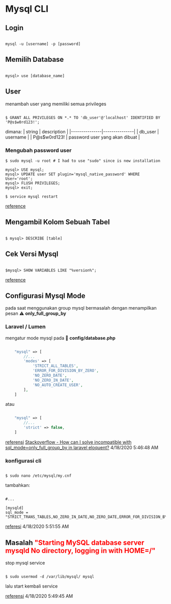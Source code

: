 # Mysql CLI

## Login

```cli

mysql -u [username] -p [password]

```

## Memilih Database

```cli

mysql> use [database_name]

```

## User

menambah user yang memiliki semua privileges

```cli

$ GRANT ALL PRIVILEGES ON *.* TO 'db_user'@'localhost' IDENTIFIED BY 'P@s$w0rd123!';

```

dimana:
| string 		| description 	|
|---------------|---------------|
| db_user 		| username		|
| P@s$w0rd123! 	| password user yang akan dibuat	|

### Mengubah password user

```cli
$ sudo mysql -u root # I had to use "sudo" since is new installation

mysql> USE mysql;
mysql> UPDATE user SET plugin='mysql_native_password' WHERE User='root';
mysql> FLUSH PRIVILEGES;
mysql> exit;

$ service mysql restart
```
[reference](https://stackoverflow.com/questions/39281594/error-1698-28000-access-denied-for-user-rootlocalhost)


## Mengambil Kolom Sebuah Tabel

```cli

$ mysql> DESCRIBE [table]

```

## Cek Versi Mysql

```cli

$mysql> SHOW VARIABLES LIKE "%version%";

```

[reference](https://www.liquidweb.com/kb/how-to-check-the-mysql-version/)


## Configurasi Mysql Mode

pada saat menggunakan group mysql bermasalah dengan menampilkan pesan ⚠ __only_full_group_by__

### Laravel / Lumen

mengatur mode mysql pada 📁 __config/database.php__

```php

	"mysql" => [
		//...
		'modes' => [
	        'STRICT_ALL_TABLES',
	        'ERROR_FOR_DIVISION_BY_ZERO',
	        'NO_ZERO_DATE',
	        'NO_ZERO_IN_DATE',
	        'NO_AUTO_CREATE_USER',
	    ],
	]

```

atau

```php

	"mysql" => [
		//...
		'strict' => false,
	]

```

[referensi](https://stackoverflow.com/questions/37215265/lumen-create-database-connection-at-runtime)
[Stackoverflow - How can I solve incompatible with sql_mode=only_full_group_by in laravel eloquent?](https://stackoverflow.com/questions/43776758/how-can-i-solve-incompatible-with-sql-mode-only-full-group-by-in-laravel-eloquen) 4/18/2020 5:46:48 AM

### konfigurasi cli

```cli

$ sudo nano /etc/mysql/my.cnf

```

tambahkan:

```textplain

#...

[mysqld]  
sql_mode = "STRICT_TRANS_TABLES,NO_ZERO_IN_DATE,NO_ZERO_DATE,ERROR_FOR_DIVISION_BY_ZERO,NO_AUTO_CREATE_USER,NO_ENGINE_SUBSTITUTION"

```

[referesi](https://stackoverflow.com/questions/23921117/disable-only-full-group-by) 4/18/2020 5:51:55 AM

## Masalah <span style="color: red">"Starting MySQL database server mysqld No directory, logging in with HOME=/"</span>

stop mysql service

```cli

$ sudo usermod -d /var/lib/mysql/ mysql

```

lalu start kembali service

[referensi](https://gist.github.com/elialejandro/9a98d7dec1da4a526d63043f7087ba61) 4/18/2020 5:49:45 AM

